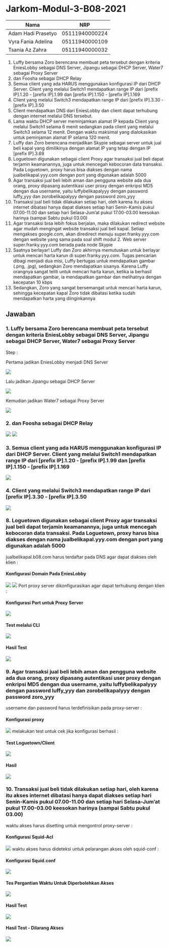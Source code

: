 # Jarkom-Modul-3-B08-2021

Nama | NRP |
--- | --- | 
Adam Hadi Prasetyo | 05111940000224 |
Vyra Fania Adelina | 05111940000109 |
Tsania Az Zahra | 05111940000032 |

1.	Luffy bersama Zoro berencana membuat peta tersebut dengan kriteria EniesLobby sebagai DNS Server, Jipangu sebagai DHCP Server, Water7 sebagai Proxy Server
2.	dan Foosha sebagai DHCP Relay
3.	Semua client yang ada HARUS menggunakan konfigurasi IP dari DHCP Server. Client yang melalui Switch1 mendapatkan range IP dari [prefix IP].1.20 - [prefix IP].1.99 dan [prefix IP].1.150 - [prefix IP].1.169 
4.	Client yang melalui Switch3 mendapatkan range IP dari [prefix IP].3.30 - [prefix IP].3.50
5.	Client mendapatkan DNS dari EniesLobby dan client dapat terhubung dengan internet melalui DNS tersebut.
6.	Lama waktu DHCP server meminjamkan alamat IP kepada Client yang melalui Switch1 selama 6 menit sedangkan pada client yang melalui Switch3 selama 12 menit. Dengan waktu maksimal yang dialokasikan untuk peminjaman alamat IP selama 120 menit.
7.	Luffy dan Zoro berencana menjadikan Skypie sebagai server untuk jual beli kapal yang dimilikinya dengan alamat IP yang tetap dengan IP [prefix IP].3.69
8.	Loguetown digunakan sebagai client Proxy agar transaksi jual beli dapat terjamin keamanannya, juga untuk mencegah kebocoran data transaksi. Pada Loguetown, proxy harus bisa diakses dengan nama jualbelikapal.yyy.com dengan port yang digunakan adalah 5000
9.	Agar transaksi jual beli lebih aman dan pengguna website ada dua orang, proxy dipasang autentikasi user proxy dengan enkripsi MD5 dengan dua username, yaitu luffybelikapalyyy dengan password luffy_yyy dan zorobelikapalyyy dengan password zoro_yyy
10.	Transaksi jual beli tidak dilakukan setiap hari, oleh karena itu akses internet dibatasi hanya dapat diakses setiap hari Senin-Kamis pukul 07.00-11.00 dan setiap hari Selasa-Jum’at pukul 17.00-03.00 keesokan harinya (sampai Sabtu pukul 03.00)
11.	Agar transaksi bisa lebih fokus berjalan, maka dilakukan redirect website agar mudah mengingat website transaksi jual beli kapal. Setiap mengakses google.com, akan diredirect menuju super.franky.yyy.com dengan website yang sama pada soal shift modul 2. Web server super.franky.yyy.com berada pada node Skypie
12.	Saatnya berlayar! Luffy dan Zoro akhirnya memutuskan untuk berlayar untuk mencari harta karun di super.franky.yyy.com. Tugas pencarian dibagi menjadi dua misi, Luffy bertugas untuk mendapatkan gambar (.png, .jpg), sedangkan Zoro mendapatkan sisanya. Karena Luffy orangnya sangat teliti untuk mencari harta karun, ketika ia berhasil mendapatkan gambar, ia mendapatkan gambar dan melihatnya dengan kecepatan 10 kbps
13.	Sedangkan, Zoro yang sangat bersemangat untuk mencari harta karun, sehingga kecepatan kapal Zoro tidak dibatasi ketika sudah mendapatkan harta yang diinginkannya


## Jawaban
### 1. Luffy bersama Zoro berencana membuat peta tersebut dengan kriteria EniesLobby sebagai DNS Server, Jipangu sebagai DHCP Server, Water7 sebagai Proxy Server
Step :

Pertama jadikan EniesLobby menjadi DNS Server

![](img/modul3_no1_eniesLobby_DNS.PNG)

Lalu jadikan Jipangu sebagai DHCP Server

![](img/modul3_no1_Jipangu_isc-dhcp-server.PNG)

Kemudian jadikan Water7 sebagai Proxy Server

![](img/modul3_no1_Jipangu_isc-dhcp-server.PNG)

### 2.	dan Foosha sebagai DHCP Relay

![](img/modul3_no1_Water7_ProxyServer.PNG)
![](https://github.com/tsnzzhr/Jarkom-Modul3-B08-2021/blob/main/img/modul3_no2_Foosha_dhcp-relay-conf.PNG)

### 3.	Semua client yang ada HARUS menggunakan konfigurasi IP dari DHCP Server. Client yang melalui Switch1 mendapatkan range IP dari [prefix IP].1.20 - [prefix IP].1.99 dan [prefix IP].1.150 - [prefix IP].1.169 

![](img/modul3_no3_Jipangu_switch1-conf.PNG)

### 4.	Client yang melalui Switch3 mendapatkan range IP dari [prefix IP].3.30 - [prefix IP].3.50

![](img/modul3_no4_Jipangu_switch3-conf.PNG)

### 8. Loguetown digunakan sebagai client Proxy agar transaksi jual beli dapat terjamin keamanannya, juga untuk mencegah kebocoran data transaksi. Pada Loguetown, proxy harus bisa diakses dengan nama jualbelikapal.yyy.com dengan port yang digunakan adalah 5000
jualbelikapal.b08.com harus terdaftar pada DNS agar dapat diakses oleh klien :
####  Konfigurasi Domain Pada EniesLobby
![](https://github.com/tsnzzhr/Jarkom-Modul3-B08-2021/blob/main/img/modul3_no8_eniesLobby_jualbelikapalb08-domain-conf2.PNG)
![](https://github.com/tsnzzhr/Jarkom-Modul3-B08-2021/blob/main/img/modul3_no8_eniesLobby_jualbelikapalb08-domain-conf.PNG)
Port proxy server dikonfigurasikan agar dapat terhubung dengan klien :
####  Konfigurasi Port untuk Proxy Server
![](https://github.com/tsnzzhr/Jarkom-Modul3-B08-2021/blob/main/img/modul3_no8_Water7_proxy-port-conf.PNG)
####  Test melalui CLI
![](https://github.com/tsnzzhr/Jarkom-Modul3-B08-2021/blob/main/img/modul3_no8_loguetown_CLI-proxy-conf.PNG)
####  Hasil Test
![](https://github.com/tsnzzhr/Jarkom-Modul3-B08-2021/blob/main/img/modul3_no8_loguetown_RESULT_proxy-auth-activated.PNG)

### 9. Agar transaksi jual beli lebih aman dan pengguna website ada dua orang, proxy dipasang autentikasi user proxy dengan enkripsi MD5 dengan dua username, yaitu luffybelikapalyyy dengan password luffy_yyy dan zorobelikapalyyy dengan password zoro_yyy
username dan password harus terdefinisikan pada proxy-server :
#### Konfigurasi proxy
![](https://github.com/tsnzzhr/Jarkom-Modul3-B08-2021/blob/main/img/modul3_no9_water7_create-acc-MD5encryption.PNG)
melakukan test untuk cek jika konfigurasi berhasil :
#### Test Loguetown/Client
![](https://github.com/tsnzzhr/Jarkom-Modul3-B08-2021/blob/main/img/modul3_no9_loguetown_lynx-username-input.PNG)
#### Hasil
![](https://github.com/tsnzzhr/Jarkom-Modul3-B08-2021/blob/main/img/modul3_no9_loguetown_lynx-enter-website-success.PNG)

### 10. Transaksi jual beli tidak dilakukan setiap hari, oleh karena itu akses internet dibatasi hanya dapat diakses setiap hari Senin-Kamis pukul 07.00-11.00 dan setiap hari Selasa-Jum’at pukul 17.00-03.00 keesokan harinya (sampai Sabtu pukul 03.00)
waktu akses harus disetting untuk mengontrol proxy-server  :
#### Konfigurasi Squid-Acl
![](https://github.com/tsnzzhr/Jarkom-Modul3-B08-2021/blob/main/img/modul3_no10_config-squid-acl.PNG)
waktu akses harus dideteksi untuk pelarangan akses oleh squid-conf  :
#### Konfigurasi Squid.conf
![](https://github.com/tsnzzhr/Jarkom-Modul3-B08-2021/blob/main/img/modul3_no10_config-squid.PNG)
#### Tes Pergantian Waktu Untuk Diperbolehkan Akses
![](https://github.com/tsnzzhr/Jarkom-Modul3-B08-2021/blob/main/img/modul3_no10_CLI-change-time_enterSuccess.PNG)
#### Hasil Test
![](https://github.com/tsnzzhr/Jarkom-Modul3-B08-2021/tree/main/img)
#### Hasil Test - Dilarang Akses
![](https://github.com/tsnzzhr/Jarkom-Modul3-B08-2021/blob/main/img/modul3_no10_loguetown_RESULT_forbidden_403.PNG)
